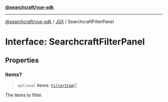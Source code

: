 [**@searchcraft/vue-sdk**](/reference/sdk/js-vue/README.md)

***

[@searchcraft/vue-sdk](/reference/sdk/js-vue/globals.md) / [JSX](/reference/sdk/js-vue/namespaces/JSX/README.md) / SearchcraftFilterPanel

# Interface: SearchcraftFilterPanel

## Properties

### items?

> `optional` **items**: [`FilterItem`](/reference/sdk/js-vue/interfaces/FilterItem.md)[]

The items to filter.
